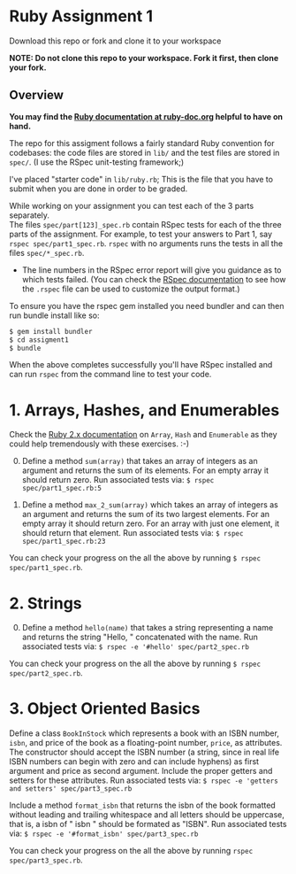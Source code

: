 Ruby Assignment 1
=============

Download this repo or fork and clone it to your workspace

**NOTE: Do not clone this repo to your workspace. Fork it first, then clone your fork.**
 
Overview
--------

**You may find the [Ruby documentation at ruby-doc.org](https://ruby-doc.org) helpful to have on hand.**

The repo for this assigment follows a fairly standard Ruby convention for codebases: the code
files are stored in `lib/` and the test files are stored in `spec/`.
(I use the RSpec unit-testing framework;)

I've placed "starter code" in `lib/ruby.rb`; This is the file that you have to submit
when you are done in order to be graded.

While working on your assignment you can test each of the 3 parts separately.  
The files `spec/part[123]_spec.rb` contain RSpec tests for each of the three
parts of the assignment. For example, to test your answers to Part 1, say `rspec
spec/part1_spec.rb`.  `rspec` with no arguments runs the tests in all
the files `spec/*_spec.rb`.

* The line numbers in the RSpec error report will
give you guidance as to which tests failed.  (You can check the [RSpec
documentation](http://rspec.info) to see how the `.rspec` file can be
used to customize the output format.)

To ensure you have the rspec gem installed you need bundler and can then 
run bundle install like so:

```sh
$ gem install bundler
$ cd assigment1
$ bundle
```

When the above completes successfully you'll have RSpec installed and can
run `rspec` from the command line to test your code.


# 1. Arrays, Hashes, and Enumerables

Check the [Ruby 2.x documentation](http://ruby-doc.org) on `Array`,
`Hash` and `Enumerable` as they could help tremendously with these
exercises. :-) 

0. Define a method `sum(array)` that takes an array of integers as an argument and returns the sum of its elements. For an empty array it should return zero.  Run associated tests via:  `$ rspec spec/part1_spec.rb:5`

0. Define a method `max_2_sum(array)` which takes an array of integers as an argument and returns the sum of its two largest elements. For an empty array it should return zero. For an array with just one element, it should return that element. Run associated tests via:  `$ rspec spec/part1_spec.rb:23`

You can check your progress on the all the above by running `$ rspec spec/part1_spec.rb`.


# 2. Strings

0. Define a method `hello(name)` that takes a string representing a name and returns the string "Hello, " concatenated with the name. Run associated tests via:  `$ rspec -e '#hello' spec/part2_spec.rb`

You can check your progress on the all the above by running `$ rspec spec/part2_spec.rb`.


# 3. Object Oriented Basics

Define a class `BookInStock` which represents a book with an ISBN
number, `isbn`, and price of the book as a floating-point number,
`price`, as attributes. The constructor should accept the ISBN number (a string,
since in real life ISBN numbers can begin with zero and can include hyphens) as 
first argument and price as second argument. Include the proper getters and setters
for these attributes. 
Run associated tests via:  `$ rspec -e 'getters and setters' spec/part3_spec.rb` 

Include a method `format_isbn` that returns the isbn of
the book formatted without leading and trailing whitespace and all letters should be
uppercase, that is, a isbn of " isbn " should be formated as "ISBN". 
Run associated tests via:  `$ rspec -e '#format_isbn' spec/part3_spec.rb`

You can check your progress on the all the above by running `rspec spec/part3_spec.rb`.

